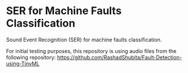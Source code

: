 # SER for Machine Faults Classification
Sound Event Recognition (SER) for machine faults classification.

For initial testing purposes, this repository is using audio files from the following repository: https://github.com/RashadShubita/Fault-Detection-using-TinyML